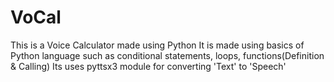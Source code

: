 # VoCal
This is a Voice Calculator made using Python
It is made using basics of Python language such as conditional statements, loops, functions(Definition & Calling)
Its uses pyttsx3 module for converting 'Text' to 'Speech'
